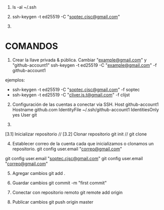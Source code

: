 1.   ls -al ~/.ssh
<!-- muestra nuestros ssh que tenemos en el sistema -->
    
2.   ssh-keygen -t ed25519 -C "soptec.cjsc@gmail.com"
<!-- generamos una clave ssh -->
     
3.  


# COMANDOS

1. Crear la llave privada & pública. Cambiar "example@gmail.com" y "github-account1"
ssh-keygen -t ed25519 -C "example@gmail.com" -f github-account1

ejemplos:
* ssh-keygen -t ed25519 -C "soptec.cjsc@gmail.com" -f soptec
* ssh-keygen -t ed25519 -C "cliver.js.t@gmail.com" -f clijst

2. Configuración de las cuentas a conectar vía SSH.
Host github-account1
  Hostname github.com
  IdentityFile ~/.ssh/github-account1
  IdentitiesOnly yes
  User git

3. 
[3.1] Inicializar repositorio // [3.2] Clonar repositorio
git init                     // git clone

4. Establecer correo de la cuenta cada que inicializamos o clonamos un repositorio.
git config user.email "correo@gmail.com"

git config user.email "soptec.cjsc@gmail.com"
git config user.email "correo@gmail.com"

5. Agregar cambios
git add .

6. Guardar cambios
git commit -m "first commit"

7. Conectar con repositorio remoto
git remote add origin

8. Publicar cambios
git push origin master
